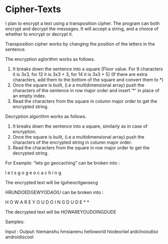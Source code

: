 Cipher-Texts
============

I plan to encrypt a text using a transposition cipher. The program can both encrypt and decrypt the messages. It will accept a string, and a choice of whether to encrypt or decrypt it. 

Transposition cipher works by changing the position of the letters in the sentence. 

The encryption aglorithm works as follows.
1. It breaks down the sentence into a square [Floor value. For 9 characters it is 3x3, for 12 it is 3x3 + 3, for 14 it is 3x3 + 5] (If there are extra characters, add them to the bottom of the square and convert them to *)
2. Once the square is built, (i.e a multidimensional array) push the characters of the sentence in row major order and insert '*' in place of an empty index.
3. Read the characters from the square in column major order to get the encrypted string.

Decryption algorithm works as follows.
1. It breaks down the sentence into a square, similarly as in case of encryption.
2. Once the square is built, (i.e a multidimensional array) push the characters of the encrypted string in column major order.
3. Read the characters from the square in row major order to get the decrypted string.

For Example:
“lets go geocaching” can be broken into :

l e t s
g o g e 
o c a c 
h i n g

The encrypted text will be lgoheocitgansecg

HRUNDOEDGEWYOD*AOIU* can be broken into :

H O W A
R E Y O
U D O I
N G D U
D E * *

The decrypted text will be HOWAREYOUDOINGDUDE

Samples:

Input : 						Output:
hiemanshu				   	hmsianenu
helloworld					hlodeor*lwl*
ardclnoio*diso*		 androidiscool


